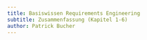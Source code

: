 ```yaml
---
title: Basiswissen Requirements Engineering
subtitle: Zusammenfassung (Kapitel 1-6)
author: Patrick Bucher
---
```

